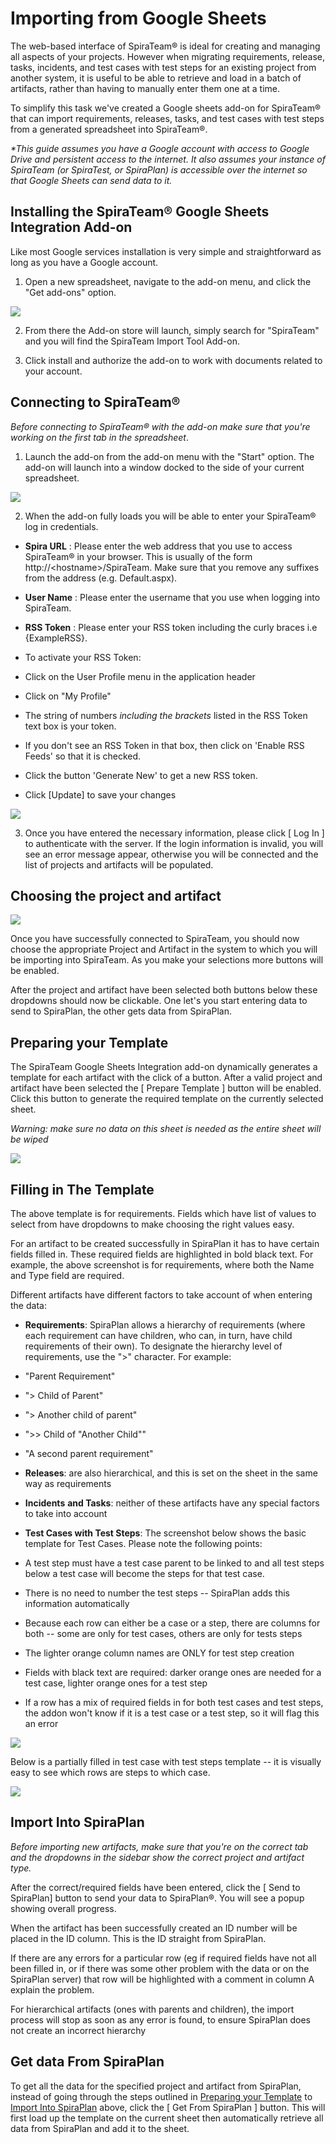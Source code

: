 # Importing from Google Sheets

The web-based interface of SpiraTeam® is ideal for creating and managing
all aspects of your projects. However when migrating requirements,
release, tasks, incidents, and test cases with test steps for an
existing project from another system, it is useful to be able to
retrieve and load in a batch of artifacts, rather than having to
manually enter them one at a time.

To simplify this task we've created a Google sheets add-on for
SpiraTeam® that can import requirements, releases, tasks, and test cases
with test steps from a generated spreadsheet into SpiraTeam®.

*\*This guide assumes you have a Google account with access to Google
Drive and persistent access to the internet. It also assumes your
instance of SpiraTeam (or SpiraTest, or SpiraPlan) is accessible over
the internet so that Google Sheets can send data to it.*

## Installing the SpiraTeam® Google Sheets Integration Add-on

Like most Google services installation is very simple and
straightforward as long as you have a Google account.

1.  Open a new spreadsheet, navigate to the add-on menu, and click the
"Get add-ons" option.

![](img/Importing_from_Google_Sheets_27.png)




2.  From there the Add-on store will launch, simply search for
"SpiraTeam" and you will find the SpiraTeam Import Tool Add-on.

<!-- -->

3.  Click install and authorize the add-on to work with documents
related to your account.

## Connecting to SpiraTeam®

*Before connecting to SpiraTeam® with the add-on make sure that you're
working on the first tab in the spreadsheet*.

1.  Launch the add-on from the add-on menu with the "Start" option. The
add-on will launch into a window docked to the side of your current
spreadsheet.

![](img/Importing_from_Google_Sheets_28.png)




2.  When the add-on fully loads you will be able to enter your
SpiraTeam® log in credentials.

-   **Spira URL** : Please enter the web address that you use to access
SpiraTeam® in your browser. This is usually of the form
http://<hostname\>/SpiraTeam. Make sure that you remove any
suffixes from the address (e.g. Default.aspx).

<!-- -->

-   **User Name** : Please enter the username that you use when logging
into SpiraTeam.

<!-- -->

-   **RSS Token** : Please enter your RSS token including the curly
braces i.e {ExampleRSS}.

-   To activate your RSS Token:

-   Click on the User Profile menu in the application header

-   Click on "My Profile"

-   The string of numbers *including the brackets* listed in the
RSS Token text box is your token.

-   If you don't see an RSS Token in that box, then click on
'Enable RSS Feeds' so that it is checked.

-   Click the button 'Generate New' to get a new RSS token.

-   Click \[Update\] to save your changes

![](img/Importing_from_Google_Sheets_29.png)




3.  Once you have entered the necessary information, please click \[ Log
In \] to authenticate with the server. If the login information is
invalid, you will see an error message appear, otherwise you will be
connected and the list of projects and artifacts will be populated.

## Choosing the project and artifact

![](img/Importing_from_Google_Sheets_30.png)




Once you have successfully connected to SpiraTeam, you should now choose
the appropriate Project and Artifact in the system to which you will be
importing into SpiraTeam. As you make your selections more buttons will
be enabled.

After the project and artifact have been selected both buttons below
these dropdowns should now be clickable. One let's you start entering
data to send to SpiraPlan, the other gets data from SpiraPlan.

## Preparing your Template

The SpiraTeam Google Sheets Integration add-on dynamically generates a
template for each artifact with the click of a button. After a valid
project and artifact have been selected the \[ Prepare Template \]
button will be enabled. Click this button to generate the required
template on the currently selected sheet.

*Warning: make sure no data on this sheet is needed as the entire sheet
will be wiped*

![](img/Importing_from_Google_Sheets_31.png)




## Filling in The Template

The above template is for requirements. Fields which have list of values
to select from have dropdowns to make choosing the right values easy.

For an artifact to be created successfully in SpiraPlan it has to have
certain fields filled in. These required fields are highlighted in bold
black text. For example, the above screenshot is for requirements, where
both the Name and Type field are required.

Different artifacts have different factors to take account of when
entering the data:

-   **Requirements**: SpiraPlan allows a hierarchy of requirements
(where each requirement can have children, who can, in turn, have
child requirements of their own). To designate the hierarchy level
of requirements, use the "\>" character. For example:

-   "Parent Requirement"

-   "\> Child of Parent"

-   "\> Another child of parent"

-   "\>\> Child of "Another Child""

-   "A second parent requirement"

-   **Releases**: are also hierarchical, and this is set on the sheet in
the same way as requirements

-   **Incidents** **and Tasks**: neither of these artifacts have any
special factors to take into account

-   **Test Cases with Test Steps**: The screenshot below shows the basic
template for Test Cases. Please note the following points:

-   A test step must have a test case parent to be linked to and all
test steps below a test case will become the steps for that test
case.

-   There is no need to number the test steps -- SpiraPlan adds this
information automatically

-   Because each row can either be a case or a step, there are
columns for both -- some are only for test cases, others are
only for tests steps

-   The lighter orange column names are ONLY for test step creation

-   Fields with black text are required: darker orange ones are
needed for a test case, lighter orange ones for a test step

-   If a row has a mix of required fields in for both test cases and
test steps, the addon won't know if it is a test case or a test
step, so it will flag this an error

![](img/Importing_from_Google_Sheets_32.png)




Below is a partially filled in test case with test steps template -- it
is visually easy to see which rows are steps to which case.

![](img/Importing_from_Google_Sheets_33.png)




## Import Into SpiraPlan

*Before importing new artifacts, make sure that you're on the correct
tab and the dropdowns in the sidebar show the correct project and
artifact type.*

After the correct/required fields have been entered, click the \[ Send
to SpiraPlan\] button to send your data to SpiraPlan®. You will see a
popup showing overall progress.

When the artifact has been successfully created an ID number will be
placed in the ID column. This is the ID straight from SpiraPlan.

If there are any errors for a particular row (eg if required fields have
not all been filled in, or if there was some other problem with the data
or on the SpiraPlan server) that row will be highlighted with a comment
in column A explain the problem.

For hierarchical artifacts (ones with parents and children), the import
process will stop as soon as any error is found, to ensure SpiraPlan
does not create an incorrect hierarchy

## Get data From SpiraPlan

To get all the data for the specified project and artifact from
SpiraPlan, instead of going through the steps outlined in [Preparing your Template](#preparing-your-template) to [Import Into SpiraPlan](#import-into-spiraplan)
above, click the \[ Get From SpiraPlan \] button. This will first load
up the template on the current sheet then automatically retrieve all
data from SpiraPlan and add it to the sheet.


